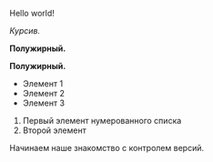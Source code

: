 Hello world!

*Курсив.*

**Полужирный.**


**Полужирный.**
* Элемент 1
* Элемент 2
* Элемент 3

1. Первый элемент нумерованного списка
2. Второй элемент

Начинаем наше знакомство с контролем версий.
